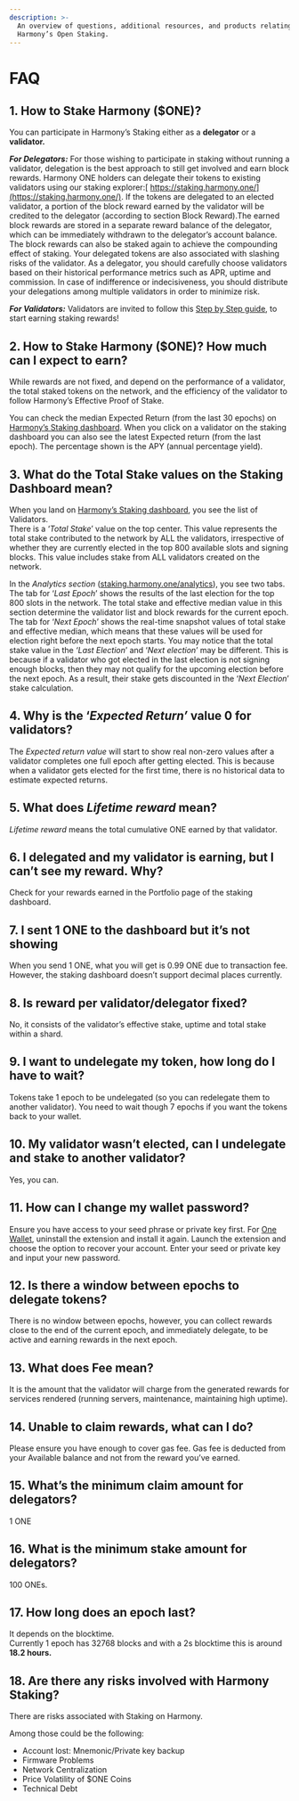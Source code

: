 ```yaml
---
description: >-
  An overview of questions, additional resources, and products relating to
  Harmony’s Open Staking.
---
```


# FAQ

## **1.** **How to Stake Harmony \($ONE\)?**

You can participate in Harmony’s Staking either as a **delegator** or a **validator.**

_**For Delegators:**_ For those wishing to participate in staking without running a validator, delegation is the best approach to still get involved and earn block rewards. Harmony ONE holders can delegate their tokens to existing validators using our staking explorer:[ https://staking.harmony.one/](https://staking.harmony.one/). If the tokens are delegated to an elected validator, a portion of the block reward earned by the validator will be credited to the delegator \(according to section Block Reward\).The earned block rewards are stored in a separate reward balance of the delegator, which can be immediately withdrawn to the delegator’s account balance. The block rewards can also be staked again to achieve the compounding effect of staking. Your delegated tokens are also associated with slashing risks of the validator. As a delegator, you should carefully choose validators based on their historical performance metrics such as APR, uptime and commission. In case of indifference or indecisiveness, you should distribute your delegations among multiple validators in order to minimize risk.

_**For Validators:**_ Validators are invited to follow this [Step by Step guide](../../validators/), to start earning staking rewards!

## **2. How to Stake Harmony \($ONE\)? How much can I expect to earn?**

While rewards are not fixed, and depend on the performance of a validator, the total staked tokens on the network, and the efficiency of the validator to follow Harmony’s Effective Proof of Stake. 

You can check the median Expected Return \(from the last 30 epochs\) on [Harmony’s Staking dashboard](http://staking.harmony.one/). When you click on a validator on the staking dashboard you can also see the latest Expected return \(from the last epoch\). The percentage shown is the APY \(annual percentage yield\).

## **3. What do the Total Stake values on the Staking Dashboard mean?**

When you land on [Harmony’s Staking dashboard](http://staking.harmony.one/), you see the list of Validators.  
There is a ‘_Total Stake_’ value on the top center. This value represents the total stake contributed to the network by ALL the validators, irrespective of whether they are currently elected in the top 800 available slots and signing blocks. This value includes stake from ALL validators created on the network.

In the _Analytics section_ \([staking.harmony.one/analytics](https://staking.harmony.one/analytics)\), you see two tabs. The tab for ‘_Last Epoch_’ shows the results of the last election for the top 800 slots in the network. The total stake and effective median value in this section determine the validator list and block rewards for the current epoch. The tab for ‘_Next Epoch_’ shows the real-time snapshot values of total stake and effective median, which means that these values will be used for election right before the next epoch starts. You may notice that the total stake value in the _‘Last Election_’ and ‘_Next election_’ may be different. This is because if a validator who got elected in the last election is not signing enough blocks, then they may not qualify for the upcoming election before the next epoch. As a result, their stake gets discounted in the ‘_Next Election_’ stake calculation.

## **4. Why is the ‘**_**Expected Return’**_ **value 0 for validators?**

The _Expected return value_ will start to show real non-zero values after a validator completes one full epoch after getting elected. This is because when a validator gets elected for the first time, there is no historical data to estimate expected returns.

## **5. What does** _**Lifetime reward**_ **mean?**

_Lifetime reward_ means the total cumulative ONE earned by that validator.

## **6. I delegated and my validator is earning, but I can’t see my reward. Why?**

Check for your rewards earned in the Portfolio page of the staking dashboard.

## **7. I sent 1 ONE to the dashboard but it’s not showing**

When you send 1 ONE, what you will get is 0.99 ONE due to transaction fee. However, the staking dashboard doesn’t support decimal places currently.

## **8. Is reward per validator/delegator fixed?**

No, it consists of the validator’s effective stake, uptime and total stake within a shard.

## **9. I want to undelegate my token, how long do I have to wait?**

Tokens take 1 epoch to be undelegated \(so you can redelegate them to another validator\). You need to wait though 7 epochs if you want the tokens back to your wallet.

## **10. My validator wasn’t elected, can I undelegate and stake to another validator?**

Yes, you can.

## **11. How can I change my wallet password?**

Ensure you have access to your seed phrase or private key first. For [One Wallet](../../wallets/browser-extensions-wallets/one-wallet.md), uninstall the extension and install it again. Launch the extension and choose the option to recover your account. Enter your seed or private key and input your new password.

## **12. Is there a window between epochs to delegate tokens?**

There is no window between epochs, however, you can collect rewards close to the end of the current epoch, and immediately delegate, to be active and earning rewards in the next epoch.

## **13. What does Fee mean?**

It is the amount that the validator will charge from the generated rewards for services rendered \(running servers, maintenance, maintaining high uptime\).

## **14. Unable to claim rewards, what can I do?**

Please ensure you have enough to cover gas fee. Gas fee is deducted from your Available balance and not from the reward you’ve earned.

## **15. What’s the minimum claim amount for delegators?**

1 ONE

## **16. What is the minimum stake amount for delegators?**

100 ONEs.

## **17. How long does an epoch last?**

It depends on the blocktime.  
Currently 1 epoch has 32768 blocks and with a 2s blocktime this is around **18.2 hours.**

## **18. Are there any risks involved with Harmony Staking?**

There are risks associated with Staking on Harmony.

Among those could be the following:

* Account lost: Mnemonic/Private key backup
* Firmware Problems
* Network Centralization
* Price Volatility of $ONE Coins
* Technical Debt

